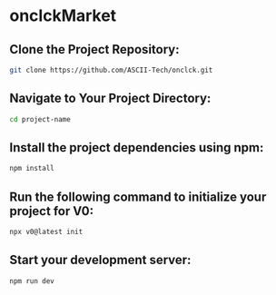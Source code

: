 # onclckMarket

## Clone the Project Repository:
``` bash
git clone https://github.com/ASCII-Tech/onclck.git
```
## Navigate to Your Project Directory:
``` bash
cd project-name
```
## Install the project dependencies using npm:
``` bash
npm install
```
## Run the following command to initialize your project for V0:
``` bash
npx v0@latest init
```
## Start your development server:
``` bash
npm run dev
```

